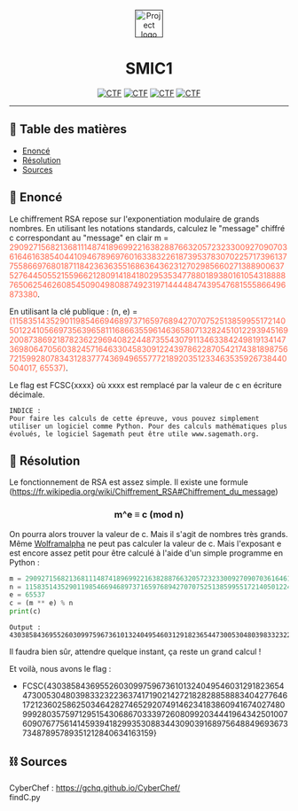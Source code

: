 <p align="center">
  <a href="" rel="noopener">
 <img style="width:50px;" src="https://france-cybersecurity-challenge.fr/files/abecee1bc8e9f22344226e697e672a7d/navbar_logo.png" alt="Project logo"></a>
</p>
<h1 align="center">SMIC1</h1>

<div align="center">

[![CTF](https://img.shields.io/badge/FCSC-2020-red.svg)](https://france-cybersecurity-challenge.fr/)
[![CTF](https://img.shields.io/badge/Catégorie-intro-purple.svg)](#)
[![CTF](https://img.shields.io/badge/-crypto-green.svg)](#)
[![CTF](https://img.shields.io/badge/-RSA-blue.svg)](#)

</div>

---

## 📝 Table des matières

- [Enoncé](#problem_statement)
- [Résolution](#resolution)
- [Sources](#idea)

## 🧐 Enoncé <a name = "problem_statement"></a>

Le chiffrement RSA repose sur l'exponentiation modulaire de grands nombres. En utilisant les notations standards, calculez le "message" chiffré c correspondant au "message" en clair m =<span style="color:tomato">
29092715682136811148741896992216382887663205723233009270907036164616385404410946789697601633832261873953783070225717396137755866976801871184236363551686364362312702985660271388900637527644505521559662128091418418029535347788018938016105431888876506254626085450904980887492319714444847439547681555866496873380</span>.

En utilisant la clé publique : (n, e) = <span style="color:tomato">(115835143529011985466946897371659768942707075251385995517214050122410566973563965811168663559614636580713282451012293945169200873869218782362296940822448735543079113463384249819134147369806470560382457164633045830912243978622870542174381898756721599280783431283777436949655777218920351233463535926738440504017, 65537)</span>.

Le flag est FCSC{xxxx} où xxxx est remplacé par la valeur de c en écriture décimale.

```
INDICE :
Pour faire les calculs de cette épreuve, vous pouvez simplement utiliser un logiciel comme Python. Pour des calculs mathématiques plus évolués, le logiciel Sagemath peut être utile www.sagemath.org.
```

## 🥶 Résolution <a name = "resolution"></a>

Le fonctionnement de RSA est assez simple. Il existe une formule (https://fr.wikipedia.org/wiki/Chiffrement_RSA#Chiffrement_du_message)

<h3 align="center">

m^e ≡ c (mod n)

</h3>

On pourra alors trouver la valeur de c. Mais il s'agit de nombres très grands. Même [Wolframalpha](https://www.wolframalpha.com/) ne peut pas calculer la valeur de c.
Mais l'exposant e est encore assez petit pour être calculé à l'aide d'un simple programme en Python :

```python
m = 29092715682136811148741896992216382887663205723233009270907036164616385404410946789697601633832261873953783070225717396137755866976801871184236363551686364362312702985660271388900637527644505521559662128091418418029535347788018938016105431888876506254626085450904980887492319714444847439547681555866496873380
n = 115835143529011985466946897371659768942707075251385995517214050122410566973563965811168663559614636580713282451012293945169200873869218782362296940822448735543079113463384249819134147369806470560382457164633045830912243978622870542174381898756721599280783431283777436949655777218920351233463535926738440504017
e = 65537
c = (m ** e) % n
print(c)
```
```
Output :
43038584369552603099759673610132404954603129182365447300530480398332322363741719021427218282885888340427764617212360258625034642827465292074914623418386094167402748099928035759712951543068670333972608099203444196434250100760907677561414593941829935308834430903916897564884969367373487895789351212840634163159
```

Il faudra bien sûr, attendre quelque instant, ça reste un grand calcul !

Et voilà, nous avons le flag :
* FCSC{43038584369552603099759673610132404954603129182365447300530480398332322363741719021427218282885888340427764617212360258625034642827465292074914623418386094167402748099928035759712951543068670333972608099203444196434250100760907677561414593941829935308834430903916897564884969367373487895789351212840634163159}

## ⛓️ Sources <a name = "limitations"></a>

CyberChef : https://gchq.github.io/CyberChef/<br>
findC.py